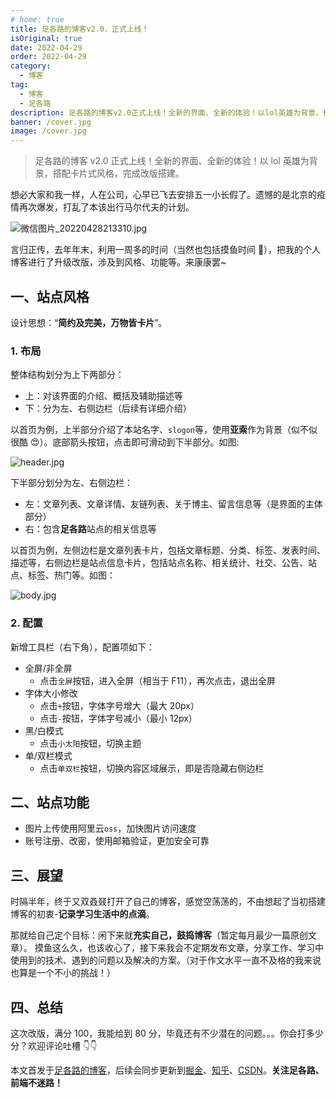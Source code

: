 ```yaml
---
# home: true
title: 足各路的博客v2.0，正式上线！
isOriginal: true
date: 2022-04-29
order: 2022-04-29
category:
  - 博客
tag:
  - 博客
  - 足各路
description: 足各路的博客v2.0正式上线！全新的界面、全新的体验！以lol英雄为背景，搭配卡片式风格，完成改版搭建。
banner: /cover.jpg
image: /cover.jpg
---
```


> 足各路的博客 v2.0 正式上线！全新的界面、全新的体验！以 lol 英雄为背景，搭配卡片式风格，完成改版搭建。

想必大家和我一样，人在公司，心早已飞去安排五一小长假了。遗憾的是北京的疫情再次爆发，打乱了本该出行马尔代夫的计划。

![微信图片_20220428213310.jpg](https://p3-juejin.byteimg.com/tos-cn-i-k3u1fbpfcp/6b233b09148142d3aff772c6d97e7bd3~tplv-k3u1fbpfcp-zoom-1.image)

言归正传，去年年末，利用一周多的时间（当然也包括摸鱼时间 👀），把我的个人博客进行了升级改版，涉及到风格、功能等。来康康罢~

## 一、站点风格

设计思想：“**简约及完美，万物皆卡片**”。

### 1. 布局

整体结构划分为上下两部分：

- 上：对该界面的介绍、概括及辅助描述等
- 下：分为左、右侧边栏（后续有详细介绍）

以首页为例，上半部分介绍了本站名字、`slogon`等，使用**亚索**作为背景（似不似很酷 😍）。底部箭头按钮，点击即可滑动到下半部分。如图:

![header.jpg](https://p3-juejin.byteimg.com/tos-cn-i-k3u1fbpfcp/4d60c579494b44bcbb99044ab0b42da7~tplv-k3u1fbpfcp-zoom-1.image)

下半部分划分为左、右侧边栏：

- 左：文章列表、文章详情、友链列表、关于博主、留言信息等（是界面的主体部分）
- 右：包含**足各路**站点的相关信息等

以首页为例，左侧边栏是文章列表卡片，包括文章标题、分类、标签、发表时间、描述等，右侧边栏是站点信息卡片，包括站点名称、相关统计、社交、公告、站点、标签、热门等。如图：

![body.jpg](https://p3-juejin.byteimg.com/tos-cn-i-k3u1fbpfcp/1fb03a64e2b1410192e115ddf76d5d2e~tplv-k3u1fbpfcp-zoom-1.image)

### 2. 配置

新增工具栏（右下角），配置项如下：

- 全屏/非全屏
  - 点击`全屏`按钮，进入全屏（相当于 F11），再次点击，退出全屏
- 字体大小修改
  - 点击`+`按钮，字体字号增大（最大 20px）
  - 点击`-`按钮，字体字号减小（最小 12px）
- 黑/白模式
  - 点击`小太阳`按钮，切换主题
- 单/双栏模式
  - 点击`单双栏`按钮，切换内容区域展示，即是否隐藏右侧边栏

## 二、站点功能

- 图片上传使用阿里云`oss`，加快图片访问速度
- 账号注册、改密，使用邮箱验证，更加安全可靠

## 三、展望

时隔半年，终于又双叒叕打开了自己的博客，感觉空荡荡的，不由想起了当初搭建博客的初衷-**记录学习生活中的点滴**。

那就给自己定个目标：闲下来就**充实自己，鼓捣博客**（暂定每月最少一篇原创文章）。
摸鱼这么久，也该收心了，接下来我会不定期发布文章，分享工作、学习中使用到的技术、遇到的问题以及解决的方案。（对于作文水平一直不及格的我来说也算是一个不小的挑战！）

## 四、总结

这次改版，满分 100，我能给到 80 分，毕竟还有不少潜在的问题。。。你会打多少分？欢迎评论吐槽 👇👇

本文首发于[足各路的博客](https://zugelu.com/)，后续会同步更新到[掘金](https://juejin.cn/user/1151943917971031)、[知乎](https://www.zhihu.com/people/zugelu)、[CSDN](https://blog.csdn.net/weixin_44388523)。**关注足各路、前端不迷路！**
